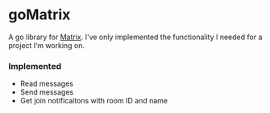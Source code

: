 goMatrix
======

A go library for [Matrix](https://matrix.org). I've only implemented the functionality I needed for a project I’m working on.

### Implemented
* Read messages
* Send messages
* Get join notificaitons with room ID and name